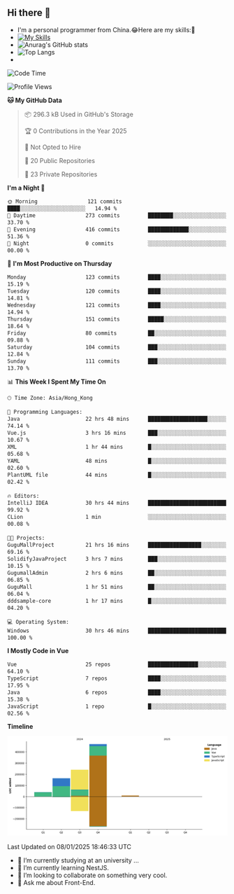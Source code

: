 ## Hi there 👋
- I'm a personal programmer from China.😂Here are my skills:🤔
- [![My Skills](https://skillicons.dev/icons?i=js,html,css,vue,typescript,java,golang)](https://skillicons.dev)
- ![Anurag's GitHub stats](https://github-readme-stats.vercel.app/api?username=FluffyChi-Xing&count_private=true&show_icons=true&theme=radical)
- ![Top Langs](https://github-readme-stats.vercel.app/api/top-langs/?username=FluffyChi-Xing)
- <!--START_SECTION:waka-->
![Code Time](http://img.shields.io/badge/Code%20Time-1%2C026%20hrs%2022%20mins-blue)

![Profile Views](http://img.shields.io/badge/Profile%20Views-1-blue)

**🐱 My GitHub Data** 

> 📦 296.3 kB Used in GitHub's Storage 
 > 
> 🏆 0 Contributions in the Year 2025
 > 
> 🚫 Not Opted to Hire
 > 
> 📜 20 Public Repositories 
 > 
> 🔑 23 Private Repositories 
 > 
**I'm a Night 🦉** 

```text
🌞 Morning                121 commits         ████░░░░░░░░░░░░░░░░░░░░░   14.94 % 
🌆 Daytime                273 commits         ████████░░░░░░░░░░░░░░░░░   33.70 % 
🌃 Evening                416 commits         █████████████░░░░░░░░░░░░   51.36 % 
🌙 Night                  0 commits           ░░░░░░░░░░░░░░░░░░░░░░░░░   00.00 % 
```
📅 **I'm Most Productive on Thursday** 

```text
Monday                   123 commits         ████░░░░░░░░░░░░░░░░░░░░░   15.19 % 
Tuesday                  120 commits         ████░░░░░░░░░░░░░░░░░░░░░   14.81 % 
Wednesday                121 commits         ████░░░░░░░░░░░░░░░░░░░░░   14.94 % 
Thursday                 151 commits         █████░░░░░░░░░░░░░░░░░░░░   18.64 % 
Friday                   80 commits          ██░░░░░░░░░░░░░░░░░░░░░░░   09.88 % 
Saturday                 104 commits         ███░░░░░░░░░░░░░░░░░░░░░░   12.84 % 
Sunday                   111 commits         ███░░░░░░░░░░░░░░░░░░░░░░   13.70 % 
```


📊 **This Week I Spent My Time On** 

```text
🕑︎ Time Zone: Asia/Hong_Kong

💬 Programming Languages: 
Java                     22 hrs 48 mins      ███████████████████░░░░░░   74.14 % 
Vue.js                   3 hrs 16 mins       ███░░░░░░░░░░░░░░░░░░░░░░   10.67 % 
XML                      1 hr 44 mins        █░░░░░░░░░░░░░░░░░░░░░░░░   05.68 % 
YAML                     48 mins             █░░░░░░░░░░░░░░░░░░░░░░░░   02.60 % 
PlantUML file            44 mins             █░░░░░░░░░░░░░░░░░░░░░░░░   02.42 % 

🔥 Editors: 
IntelliJ IDEA            30 hrs 44 mins      █████████████████████████   99.92 % 
CLion                    1 min               ░░░░░░░░░░░░░░░░░░░░░░░░░   00.08 % 

🐱‍💻 Projects: 
GuguMallProject          21 hrs 16 mins      █████████████████░░░░░░░░   69.16 % 
SolidifyJavaProject      3 hrs 7 mins        ███░░░░░░░░░░░░░░░░░░░░░░   10.15 % 
GugumallAdmin            2 hrs 6 mins        ██░░░░░░░░░░░░░░░░░░░░░░░   06.85 % 
GuguMall                 1 hr 51 mins        ██░░░░░░░░░░░░░░░░░░░░░░░   06.04 % 
dddsample-core           1 hr 17 mins        █░░░░░░░░░░░░░░░░░░░░░░░░   04.20 % 

💻 Operating System: 
Windows                  30 hrs 46 mins      █████████████████████████   100.00 % 
```

**I Mostly Code in Vue** 

```text
Vue                      25 repos            ████████████████░░░░░░░░░   64.10 % 
TypeScript               7 repos             ████░░░░░░░░░░░░░░░░░░░░░   17.95 % 
Java                     6 repos             ████░░░░░░░░░░░░░░░░░░░░░   15.38 % 
JavaScript               1 repo              █░░░░░░░░░░░░░░░░░░░░░░░░   02.56 % 
```



**Timeline**

![Lines of Code chart](https://raw.githubusercontent.com/FluffyChi-Xing/FluffyChi-Xing/main/assets/bar_graph.png)


 Last Updated on 08/01/2025 18:46:33 UTC
<!--END_SECTION:waka-->
- 🔭 I’m currently studying at an university ...
- 🌱 I’m currently learning NestJS.
- 👯 I’m looking to collaborate on something very cool.
- 💬 Ask me about Front-End.
